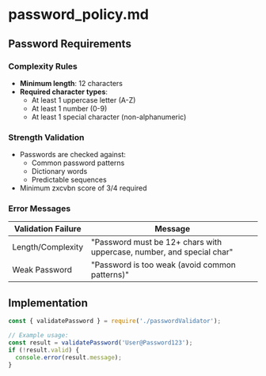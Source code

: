 # password_policy.md

## Password Requirements

### Complexity Rules
- **Minimum length**: 12 characters
- **Required character types**:
  - At least 1 uppercase letter (A-Z)
  - At least 1 number (0-9)
  - At least 1 special character (non-alphanumeric)

### Strength Validation
- Passwords are checked against:
  - Common password patterns
  - Dictionary words
  - Predictable sequences
- Minimum zxcvbn score of 3/4 required

### Error Messages
| Validation Failure | Message |
|--------------------|---------|
| Length/Complexity | "Password must be 12+ chars with uppercase, number, and special char" |
| Weak Password | "Password is too weak (avoid common patterns)" |

## Implementation
```javascript
const { validatePassword } = require('./passwordValidator');

// Example usage:
const result = validatePassword('User@Password123');
if (!result.valid) {
  console.error(result.message);
}